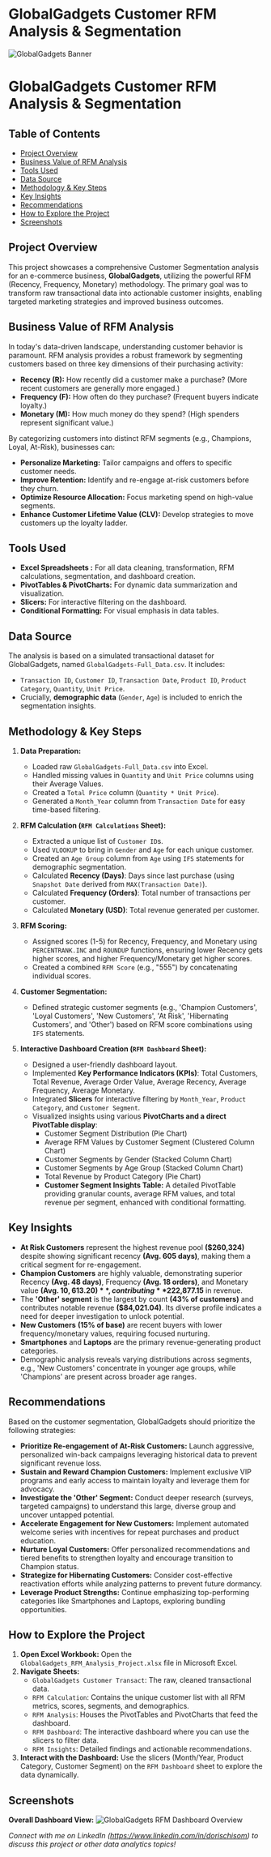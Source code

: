 # GlobalGadgets Customer RFM Analysis & Segmentation

![GlobalGadgets Banner](GlobalGadgetsBanner/GlobalGadgetsBanner.jpg)

# GlobalGadgets Customer RFM Analysis & Segmentation

## Table of Contents
* [Project Overview](#Project-overview)
* [Business Value of RFM Analysis](#business-value-of-rfm-analysis)
* [Tools Used](#tools-used)
* [Data Source](#data-source)
* [Methodology & Key Steps](#methodology--key-steps)
* [Key Insights](#key-insights)
* [Recommendations](#recommendations)
* [How to Explore the Project](#how-to-explore-the-project)
* [Screenshots](#screenshots)


## Project Overview

This project showcases a comprehensive Customer Segmentation analysis for an e-commerce business, **GlobalGadgets**, utilizing the powerful RFM (Recency, Frequency, Monetary) methodology. The primary goal was to transform raw transactional data into actionable customer insights, enabling targeted marketing strategies and improved business outcomes.

## Business Value of RFM Analysis

In today's data-driven landscape, understanding customer behavior is paramount. RFM analysis provides a robust framework by segmenting customers based on three key dimensions of their purchasing activity:
* **Recency (R):** How recently did a customer make a purchase? (More recent customers are generally more engaged.)
* **Frequency (F):** How often do they purchase? (Frequent buyers indicate loyalty.)
* **Monetary (M):** How much money do they spend? (High spenders represent significant value.)

By categorizing customers into distinct RFM segments (e.g., Champions, Loyal, At-Risk), businesses can:
* **Personalize Marketing:** Tailor campaigns and offers to specific customer needs.
* **Improve Retention:** Identify and re-engage at-risk customers before they churn.
* **Optimize Resource Allocation:** Focus marketing spend on high-value segments.
* **Enhance Customer Lifetime Value (CLV):** Develop strategies to move customers up the loyalty ladder.

## Tools Used

* **Excel Spreadsheets :** For all data cleaning, transformation, RFM calculations, segmentation, and dashboard creation.
* **PivotTables & PivotCharts:** For dynamic data summarization and visualization.
* **Slicers:** For interactive filtering on the dashboard.
* **Conditional Formatting:** For visual emphasis in data tables.

## Data Source

The analysis is based on a simulated transactional dataset for GlobalGadgets, named `GlobalGadgets-Full_Data.csv`. It includes:
* `Transaction ID`, `Customer ID`, `Transaction Date`, `Product ID`, `Product Category`, `Quantity`, `Unit Price`.
* Crucially, **demographic data** (`Gender`, `Age`) is included to enrich the segmentation insights.

## Methodology & Key Steps

1.  **Data Preparation:**
    * Loaded raw `GlobalGadgets-Full_Data.csv` into Excel.
    * Handled missing values in `Quantity` and `Unit Price` columns using their Average Values.
    * Created a `Total Price` column (`Quantity * Unit Price`).
    * Generated a `Month_Year` column from `Transaction Date` for easy time-based filtering.

2.  **RFM Calculation (`RFM Calculations` Sheet):**
    * Extracted a unique list of `Customer ID`s.
    * Used `VLOOKUP` to bring in `Gender` and `Age` for each unique customer.
    * Created an `Age Group` column from `Age` using `IFS` statements for demographic segmentation.
    * Calculated **Recency (Days)**: Days since last purchase (using `Snapshot Date` derived from `MAX(Transaction Date)`).
    * Calculated **Frequency (Orders)**: Total number of transactions per customer.
    * Calculated **Monetary (USD)**: Total revenue generated per customer.

3.  **RFM Scoring:**
    * Assigned scores (1-5) for Recency, Frequency, and Monetary using `PERCENTRANK.INC` and `ROUNDUP` functions, ensuring lower Recency gets higher scores, and higher Frequency/Monetary get higher scores.
    * Created a combined `RFM Score` (e.g., "555") by concatenating individual scores.

4.  **Customer Segmentation:**
    * Defined strategic customer segments (e.g., 'Champion Customers', 'Loyal Customers', 'New Customers', 'At Risk', 'Hibernating Customers', and 'Other') based on RFM score combinations using `IFS` statements.

5.  **Interactive Dashboard Creation (`RFM Dashboard` Sheet):**
    * Designed a user-friendly dashboard layout.
    * Implemented **Key Performance Indicators (KPIs)**: Total Customers, Total Revenue, Average Order Value, Average Recency, Average Frequency, Average Monetary.
    * Integrated **Slicers** for interactive filtering by `Month_Year`, `Product Category`, and `Customer Segment`.
    * Visualized insights using various **PivotCharts and a direct PivotTable display**:
        * Customer Segment Distribution (Pie Chart)
        * Average RFM Values by Customer Segment (Clustered Column Chart)
        * Customer Segments by Gender (Stacked Column Chart)
        * Customer Segments by Age Group (Stacked Column Chart)
        * Total Revenue by Product Category (Pie Chart)
        * **Customer Segment Insights Table:** A detailed PivotTable providing granular counts, average RFM values, and total revenue per segment, enhanced with conditional formatting.

## Key Insights

* **At Risk Customers** represent the highest revenue pool **($260,324)** despite showing significant recency **(Avg. 605 days)**, making them a critical segment for re-engagement.
* **Champion Customers** are highly valuable, demonstrating superior Recency **(Avg. 48 days)**, Frequency **(Avg. 18 orders)**, and Monetary value **(Avg. $10,613.20)**, contributing **$222,877.15** in revenue.
* The **'Other' segment** is the largest by count **(43% of customers)** and contributes notable revenue **($84,021.04)**. Its diverse profile indicates a need for deeper investigation to unlock potential.
* **New Customers** **(15% of base)** are recent buyers with lower frequency/monetary values, requiring focused nurturing.
* **Smartphones** and **Laptops** are the primary revenue-generating product categories.
* Demographic analysis reveals varying distributions across segments, e.g., 'New Customers' concentrate in younger age groups, while 'Champions' are present across broader age ranges.

## Recommendations

Based on the customer segmentation, GlobalGadgets should prioritize the following strategies:

* **Prioritize Re-engagement of At-Risk Customers:** Launch aggressive, personalized win-back campaigns leveraging historical data to prevent significant revenue loss.
* **Sustain and Reward Champion Customers:** Implement exclusive VIP programs and early access to maintain loyalty and leverage them for advocacy.
* **Investigate the 'Other' Segment:** Conduct deeper research (surveys, targeted campaigns) to understand this large, diverse group and uncover untapped potential.
* **Accelerate Engagement for New Customers:** Implement automated welcome series with incentives for repeat purchases and product education.
* **Nurture Loyal Customers:** Offer personalized recommendations and tiered benefits to strengthen loyalty and encourage transition to Champion status.
* **Strategize for Hibernating Customers:** Consider cost-effective reactivation efforts while analyzing patterns to prevent future dormancy.
* **Leverage Product Strengths:** Continue emphasizing top-performing categories like Smartphones and Laptops, exploring bundling opportunities.

## How to Explore the Project

1.  **Open Excel Workbook:** Open the `GlobalGadgets_RFM_Analysis_Project.xlsx` file in Microsoft Excel.
2.  **Navigate Sheets:**
    * `GlobalGadgets Customer Transact`: The raw, cleaned transactional data.
    * `RFM Calculation`: Contains the unique customer list with all RFM metrics, scores, segments, and demographics.
    * `RFM Analysis`: Houses the PivotTables and PivotCharts that feed the dashboard.
    * `RFM Dashboard`: The interactive dashboard where you can use the slicers to filter data.
    * `RFM Insights`: Detailed findings and actionable recommendations.
3.  **Interact with the Dashboard:** Use the slicers (Month/Year, Product Category, Customer Segment) on the `RFM Dashboard` sheet to explore the data dynamically.

## Screenshots

**Overall Dashboard View:**
![GlobalGadgets RFM Dashboard Overview](DashboardOverview/DashboardOverview.png)


*Connect with me on LinkedIn (https://www.linkedin.com/in/dorischisom) to discuss this project or other data analytics topics!*
